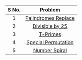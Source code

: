 | **S No.** | **Problem** |
| :-------: | :---------: |
|    1      | [Palindromes Replace](https://codeforces.com/group/MWSDmqGsZm/contest/223206/problem/A)   |
|    2      | [Divisible by 25](https://codeforces.com/problemset/problem/1593/B)   |
|    3      | [T-Primes](https://codeforces.com/group/MWSDmqGsZm/contest/223207/problem/U)   |
|    4      | [Special Permutation](https://codeforces.com/problemset/problem/1612/B)  |
|    5      | [Number Spiral](https://cses.fi/problemset/task/1071)   |

